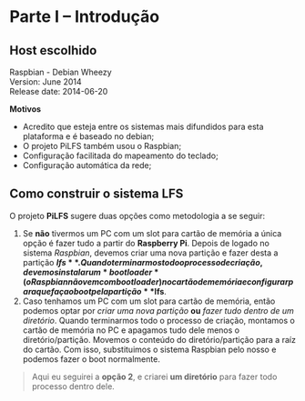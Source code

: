 # Parte I – Introdução

## Host escolhido

Raspbian - Debian Wheezy  
Version: June 2014  
Release date: 2014-06-20

__Motivos__  

* Acredito que esteja entre os sistemas mais difundidos para esta plataforma e é baseado no debian;
* O projeto PiLFS também usou o Raspbian;
* Configuração facilitada do mapeamento do teclado;
* Configuração automática da rede;

## Como construir o sistema LFS

O projeto **PiLFS** sugere duas opções como metodologia a se seguir:

1. Se **não** tivermos um PC com um slot para cartão de memória a única opção é fazer tudo a partir do **Raspberry Pi**. Depois de logado no sistema *Raspbian*, devemos criar uma nova partição e fazer desta a partição **$lfs**. Quando terminarmos todo o processo de criação, devemos instalar um *bootloader* (o Raspbian não vem com bootloader) no cartão de memória e configurar para que faça o boot pela partição **$lfs**.
2. Caso tenhamos um PC com um slot para cartão de memória, então podemos optar por *criar uma nova partição* **ou** *fazer tudo dentro de um diretório*. Quando terminarmos todo o processo de criação, montamos o cartão de memória no PC e apagamos tudo dele menos o diretório/partição. Movemos o conteúdo do diretório/partição para a raíz do cartão. Com isso, substituimos o sistema Raspbian pelo nosso e podemos fazer o boot normalmente.  

> Aqui eu seguirei a **opção 2**, e criarei **um diretório** para fazer todo processo dentro dele.


